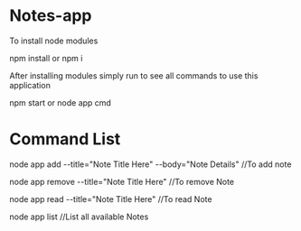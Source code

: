 # Notes-app

To install node modules

npm install or npm i


After installing modules simply run to see all commands to use this application

npm start or node app cmd


# Command List 

node app add --title="Note Title Here" --body="Note Details"  //To add note

node app remove --title="Note Title Here"                     //To remove Note

node app read --title="Note Title Here"                       //To read Note

node app list                                                 //List all available Notes
